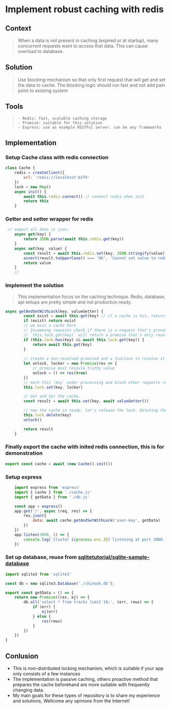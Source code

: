 # Implement robust caching with redis
## Context
> When a data is not present in caching (expired or at startup), many concurrent requests want to access that data. This can cause overload to database.
## Solution
> Use blocking mechanism so that only first request that will get and set the data to cache. The blocking logic should run fast and not add pain point to existing system
## Tools
>     - Redis: fast, scalable caching storage
>     - Promise: suitable for this solution
>     - Express: use as example RESTFul server. can be any frameworks
## Implementation
### Setup Cache class with redis connection

```js 
class Cache {
    redis = createClient({
        url: 'redis://localhost:6379'
    })
    lock = new Map()
    async init() {
        await this.redis.connect() // connect redis when init
        return this
    }
```
###  Getter and setter wrapper for redis
```js 
 // expect all data is json.
    async get(key) {
        return JSON.parse(await this.redis.get(key))
    }
    async set(key, value) {
        const result = await this.redis.set(key, JSON.stringify(value), { EX: 10 })
        assert(result.toUpperCase() === 'OK', 'Cannot set value to redis' + result)
        return value
    }
    //
```
### Implement the solution
  
> This implementation focus on the caching technique. Redis, database, api setups are pretty simple and not production ready.

```js
async getAndSetWithLock(key, valueGetter) {
        const exist = await this.get(key) // if a cache is hit, return it
        if (exist) return exist
        // we miss a cache here
        // Incomming requests check if there is a request that's processing the missed cache. 
        // `this.lock.get(key)` will return a promise that's only resolved only when the cache is renewed.
        if (this.lock.has(key) && await this.lock.get(key)) {
            return await this.get(key)
        }
        
        // create a non-resolved promised and a function to resolve it manually later.
        let unlock, locker = new Promise(res => {
            // promise must resovle truthy value
            unlock = () => res(true)
        })
        // mark this `key` under processing and block other requests retrieving it.
        this.lock.set(key, locker)

        // Get and Set the cache.
        const result = await this.set(key, await valueGetter())

        // now the cache is ready, let's release the lock. Deleting the lock after use make it not leaking memory.
        this.lock.delete(key)
        unlock()

        return result
    }

```
### Finally export the cache with inited redis connection, this is for demonstration

```js
export const cache = await (new Cache().init())
```

### Setup express

```js
    import express from 'express'
    import { cache } from './cache.js'
    import { getData } from './db.js'

    const app = express()
    app.get('/', async (req, res) => {
        res.json({
            data: await cache.getAndSetWithLock('user-key', getData)
        })
    })
    app.listen(3000, () => {
        console.log(`Cluster ${process.env.ID} listening at port 3000.`);
    })

```
### Set up database, reuse from [sqlitetutorial/sqlite-sample-database](https://www.sqlitetutorial.net/sqlite-sample-database/)

```js
import sqlite3 from 'sqlite3'

const db = new sqlite3.Database('./chinook.db');

export const getData = () => {
    return new Promise((res, ej) => {
        db.all('select * from tracks limit 10;', (err, rows) => {
            if (err) {
                ej(err)
            } else {
                res(rows)
            }
        })
    })
}

```

## Conlusion
 - This is non-distributed locking mechanism, which is suitable if your app only consists of a few instances
 - The implementation is passive caching, others proactive method that prepares the cache beforehand are more suitable with frequently changing data.
 - My main goals for these types of repository is to share my experience and solutions, Wellcome any opinions from the Internet!